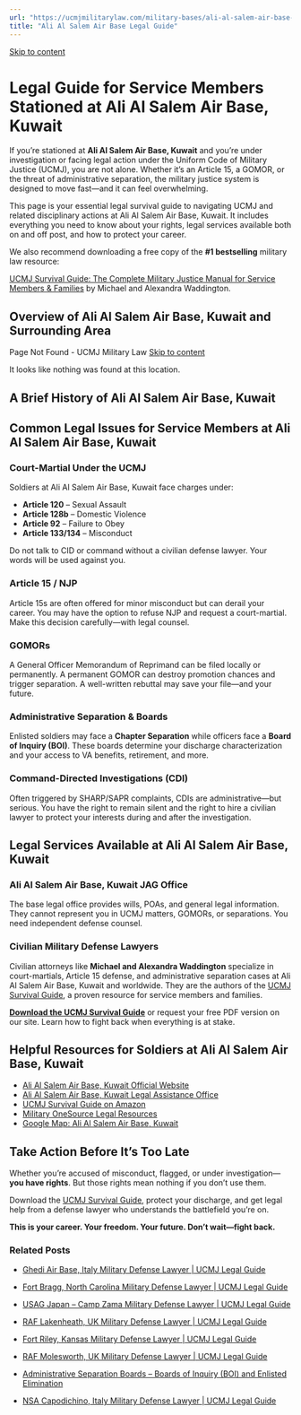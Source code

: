 ```yaml
---
url: "https://ucmjmilitarylaw.com/military-bases/ali-al-salem-air-base-kuwait/"
title: "Ali Al Salem Air Base Legal Guide"
---
```


[Skip to content](https://ucmjmilitarylaw.com/military-bases/ali-al-salem-air-base-kuwait/#content)

# Legal Guide for Service Members Stationed at Ali Al Salem Air Base, Kuwait

If you’re stationed at **Ali Al Salem Air Base, Kuwait** and you’re under investigation or facing legal action under the Uniform Code of Military Justice (UCMJ), you are not alone. Whether it’s an Article 15, a GOMOR, or the threat of administrative separation, the military justice system is designed to move fast—and it can feel overwhelming.

This page is your essential legal survival guide to navigating UCMJ and related disciplinary actions at Ali Al Salem Air Base, Kuwait. It includes everything you need to know about your rights, legal services available both on and off post, and how to protect your career.

We also recommend downloading a free copy of the **#1 bestselling** military law resource:

[UCMJ Survival Guide: The Complete Military Justice Manual for Service Members & Families](https://www.amazon.com/dp/B0FCDD3B2Z) by Michael and Alexandra Waddington.

## Overview of Ali Al Salem Air Base, Kuwait and Surrounding Area

Page Not Found - UCMJ Military Law [Skip to content](https://ucmjmilitarylaw.com/military-bases/ali-al-salem-air-base-kuwait/%7Blocation7#content)

It looks like nothing was found at this location.

## A Brief History of Ali Al Salem Air Base, Kuwait

## Common Legal Issues for Service Members at Ali Al Salem Air Base, Kuwait

### Court-Martial Under the UCMJ

Soldiers at Ali Al Salem Air Base, Kuwait face charges under:

- **Article 120** – Sexual Assault
- **Article 128b** – Domestic Violence
- **Article 92** – Failure to Obey
- **Article 133/134** – Misconduct

Do not talk to CID or command without a civilian defense lawyer. Your words will be used against you.

### Article 15 / NJP

Article 15s are often offered for minor misconduct but can derail your career. You may have the option to refuse NJP and request a court-martial. Make this decision carefully—with legal counsel.

### GOMORs

A General Officer Memorandum of Reprimand can be filed locally or permanently. A permanent GOMOR can destroy promotion chances and trigger separation. A well-written rebuttal may save your file—and your future.

### Administrative Separation & Boards

Enlisted soldiers may face a **Chapter Separation** while officers face a **Board of Inquiry (BOI)**. These boards determine your discharge characterization and your access to VA benefits, retirement, and more.

### Command-Directed Investigations (CDI)

Often triggered by SHARP/SAPR complaints, CDIs are administrative—but serious. You have the right to remain silent and the right to hire a civilian lawyer to protect your interests during and after the investigation.

## Legal Services Available at Ali Al Salem Air Base, Kuwait

### Ali Al Salem Air Base, Kuwait JAG Office

The base legal office provides wills, POAs, and general legal information. They cannot represent you in UCMJ matters, GOMORs, or separations. You need independent defense counsel.

### Civilian Military Defense Lawyers

Civilian attorneys like **Michael and Alexandra Waddington** specialize in court-martials, Article 15 defense, and administrative separation cases at Ali Al Salem Air Base, Kuwait and worldwide. They are the authors of the [UCMJ Survival Guide](https://www.amazon.com/dp/B0FCDD3B2Z), a proven resource for service members and families.

**[Download the UCMJ Survival Guide](https://www.amazon.com/dp/B0FCDD3B2Z)** or request your free PDF version on our site. Learn how to fight back when everything is at stake.

## Helpful Resources for Soldiers at Ali Al Salem Air Base, Kuwait

- [Ali Al Salem Air Base, Kuwait Official Website](https://ucmjmilitarylaw.com/military-bases/ali-al-salem-air-base-kuwait/%7Blocation12%7D)
- [Ali Al Salem Air Base, Kuwait Legal Assistance Office](https://ucmjmilitarylaw.com/military-bases/ali-al-salem-air-base-kuwait/%7Blocation13%7D)
- [UCMJ Survival Guide on Amazon](https://www.amazon.com/dp/B0FCDD3B2Z)
- [Military OneSource Legal Resources](https://www.militaryonesource.mil/legal/)
- [Google Map: Ali Al Salem Air Base, Kuwait](https://ucmjmilitarylaw.com/military-bases/ali-al-salem-air-base-kuwait/%7Blocation14%7D)

## Take Action Before It’s Too Late

Whether you’re accused of misconduct, flagged, or under investigation— **you have rights**. But those rights mean nothing if you don’t use them.

Download the [UCMJ Survival Guide](https://www.amazon.com/dp/B0FCDD3B2Z), protect your discharge, and get legal help from a defense lawyer who understands the battlefield you’re on.

**This is your career. Your freedom. Your future. Don’t wait—fight back.**

### Related Posts

- [Ghedi Air Base, Italy Military Defense Lawyer \| UCMJ Legal Guide](https://ucmjmilitarylaw.com/military-bases/ghedi-air-base-italy-military-defense-lawyer-ucmj-legal-guide/)
- [Fort Bragg, North Carolina Military Defense Lawyer \| UCMJ Legal Guide](https://ucmjmilitarylaw.com/military-bases/fort-bragg-north-carolina-military-defense-lawyer-ucmj-legal-guide/)
- [USAG Japan – Camp Zama Military Defense Lawyer \| UCMJ Legal Guide](https://ucmjmilitarylaw.com/military-bases/usag-japan-camp-zama-military-defense-lawyer-ucmj-legal-guide/)
- [RAF Lakenheath, UK Military Defense Lawyer \| UCMJ Legal Guide](https://ucmjmilitarylaw.com/military-bases/raf-lakenheath-uk-military-defense-lawyer-ucmj-legal-guide/)

- [Fort Riley, Kansas Military Defense Lawyer \| UCMJ Legal Guide](https://ucmjmilitarylaw.com/military-bases/fort-riley-kansas-military-defense-lawyer-ucmj-legal-guide/)
- [RAF Molesworth, UK Military Defense Lawyer \| UCMJ Legal Guide](https://ucmjmilitarylaw.com/military-bases/raf-molesworth-uk-military-defense-lawyer-ucmj-legal-guide/)
- [Administrative Separation Boards – Boards of Inquiry (BOI) and Enlisted Elimination](https://ucmjmilitarylaw.com/boards/)
- [NSA Capodichino, Italy Military Defense Lawyer \| UCMJ Legal Guide](https://ucmjmilitarylaw.com/military-bases/nsa-capodichino-italy-military-defense-lawyer-ucmj-legal-guide/)